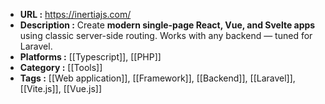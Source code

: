 - **URL :** https://inertiajs.com/
- **Description :** Create **modern single-page React, Vue, and Svelte apps** using classic server-side routing. Works with any backend — tuned for Laravel. 
- **Platforms :** [[Typescript]], [[PHP]]
- **Category :** [[Tools]]
- **Tags :** [[Web application]], [[Framework]], [[Backend]], [[Laravel]], [[Vite.js]], [[Vue.js]]